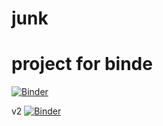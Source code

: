 # junk

# project for binde
[![Binder](https://mybinder.org/badge_logo.svg)](https://mybinder.org/v2/gh/gsn2dd/junk/main?urlpath=voila%2Frender%2Fvoilabear-local.ipynb)


v2
[![Binder](https://mybinder.org/badge_logo.svg)](https://mybinder.org/v2/gh/gsn2dd/junk/main?urlpath=voila%2Frender%2Fvoilabear-local2.ipynb)
